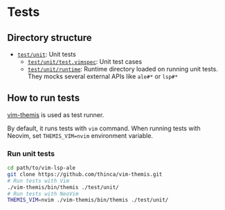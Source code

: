 Tests
=====

## Directory structure

- [`test/unit`](./unit): Unit tests
  - [`test/unit/test.vimspec`](./unit/test.vimspec): Unit test cases
  - [`test/unit/runtime`](./unit/runtime): Runtime directory loaded on running unit tests. They mocks several external APIs like `ale#*` or `lsp#*`

## How to run tests

[vim-themis](https://github.com/thinca/vim-themis) is used as test runner.

By default, it runs tests with `vim` command. When running tests with Neovim, set `THEMIS_VIM=nvim` environment variable.

### Run unit tests

```sh
cd path/to/vim-lsp-ale
git clone https://github.com/thinca/vim-themis.git
# Run tests with Vim
./vim-themis/bin/themis ./test/unit/
# Run tests with NeoVim
THEMIS_VIM=nvim ./vim-themis/bin/themis ./test/unit/
```
